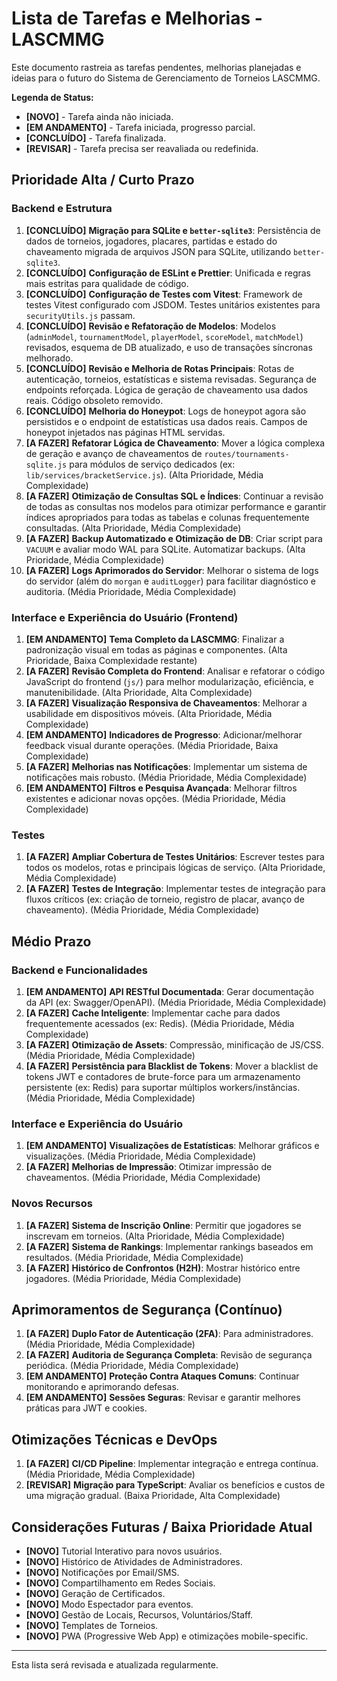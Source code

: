 # Lista de Tarefas e Melhorias - LASCMMG

Este documento rastreia as tarefas pendentes, melhorias planejadas e ideias para o futuro do Sistema de Gerenciamento de Torneios LASCMMG.

**Legenda de Status:**

- **[NOVO]** - Tarefa ainda não iniciada.
- **[EM ANDAMENTO]** - Tarefa iniciada, progresso parcial.
- **[CONCLUÍDO]** - Tarefa finalizada.
- **[REVISAR]** - Tarefa precisa ser reavaliada ou redefinida.

## Prioridade Alta / Curto Prazo

### Backend e Estrutura

1. **[CONCLUÍDO]** **Migração para SQLite e `better-sqlite3`**: Persistência de dados de torneios, jogadores, placares, partidas e estado do chaveamento migrada de arquivos JSON para SQLite, utilizando `better-sqlite3`.
2. **[CONCLUÍDO]** **Configuração de ESLint e Prettier**: Unificada e regras mais estritas para qualidade de código.
3. **[CONCLUÍDO]** **Configuração de Testes com Vitest**: Framework de testes Vitest configurado com JSDOM. Testes unitários existentes para `securityUtils.js` passam.
4. **[CONCLUÍDO]** **Revisão e Refatoração de Modelos**: Modelos (`adminModel`, `tournamentModel`, `playerModel`, `scoreModel`, `matchModel`) revisados, esquema de DB atualizado, e uso de transações síncronas melhorado.
5. **[CONCLUÍDO]** **Revisão e Melhoria de Rotas Principais**: Rotas de autenticação, torneios, estatísticas e sistema revisadas. Segurança de endpoints reforçada. Lógica de geração de chaveamento usa dados reais. Código obsoleto removido.
6. **[CONCLUÍDO]** **Melhoria do Honeypot**: Logs de honeypot agora são persistidos e o endpoint de estatísticas usa dados reais. Campos de honeypot injetados nas páginas HTML servidas.
7. **[A FAZER]** **Refatorar Lógica de Chaveamento**: Mover a lógica complexa de geração e avanço de chaveamentos de `routes/tournaments-sqlite.js` para módulos de serviço dedicados (ex: `lib/services/bracketService.js`). (Alta Prioridade, Média Complexidade)
8. **[A FAZER]** **Otimização de Consultas SQL e Índices**: Continuar a revisão de todas as consultas nos modelos para otimizar performance e garantir índices apropriados para todas as tabelas e colunas frequentemente consultadas. (Alta Prioridade, Média Complexidade)
9. **[A FAZER]** **Backup Automatizado e Otimização de DB**: Criar script para `VACUUM` e avaliar modo WAL para SQLite. Automatizar backups. (Alta Prioridade, Média Complexidade)
10. **[A FAZER]** **Logs Aprimorados do Servidor**: Melhorar o sistema de logs do servidor (além do `morgan` e `auditLogger`) para facilitar diagnóstico e auditoria. (Média Prioridade, Média Complexidade)

### Interface e Experiência do Usuário (Frontend)

1. **[EM ANDAMENTO]** **Tema Completo da LASCMMG**: Finalizar a padronização visual em todas as páginas e componentes. (Alta Prioridade, Baixa Complexidade restante)
2. **[A FAZER]** **Revisão Completa do Frontend**: Analisar e refatorar o código JavaScript do frontend (`js/`) para melhor modularização, eficiência, e manutenibilidade. (Alta Prioridade, Alta Complexidade)
3. **[A FAZER]** **Visualização Responsiva de Chaveamentos**: Melhorar a usabilidade em dispositivos móveis. (Alta Prioridade, Média Complexidade)
4. **[EM ANDAMENTO]** **Indicadores de Progresso**: Adicionar/melhorar feedback visual durante operações. (Média Prioridade, Baixa Complexidade)
5. **[A FAZER]** **Melhorias nas Notificações**: Implementar um sistema de notificações mais robusto. (Média Prioridade, Média Complexidade)
6. **[EM ANDAMENTO]** **Filtros e Pesquisa Avançada**: Melhorar filtros existentes e adicionar novas opções. (Média Prioridade, Média Complexidade)

### Testes

1. **[A FAZER]** **Ampliar Cobertura de Testes Unitários**: Escrever testes para todos os modelos, rotas e principais lógicas de serviço. (Alta Prioridade, Média Complexidade)
2. **[A FAZER]** **Testes de Integração**: Implementar testes de integração para fluxos críticos (ex: criação de torneio, registro de placar, avanço de chaveamento). (Média Prioridade, Média Complexidade)

## Médio Prazo

### Backend e Funcionalidades

1. **[EM ANDAMENTO]** **API RESTful Documentada**: Gerar documentação da API (ex: Swagger/OpenAPI). (Média Prioridade, Média Complexidade)
2. **[A FAZER]** **Cache Inteligente**: Implementar cache para dados frequentemente acessados (ex: Redis). (Média Prioridade, Média Complexidade)
3. **[A FAZER]** **Otimização de Assets**: Compressão, minificação de JS/CSS. (Média Prioridade, Média Complexidade)
4. **[A FAZER]** **Persistência para Blacklist de Tokens**: Mover a blacklist de tokens JWT e contadores de brute-force para um armazenamento persistente (ex: Redis) para suportar múltiplos workers/instâncias. (Média Prioridade, Média Complexidade)

### Interface e Experiência do Usuário

1. **[EM ANDAMENTO]** **Visualizações de Estatísticas**: Melhorar gráficos e visualizações. (Média Prioridade, Média Complexidade)
2. **[A FAZER]** **Melhorias de Impressão**: Otimizar impressão de chaveamentos. (Média Prioridade, Média Complexidade)

### Novos Recursos

1. **[A FAZER]** **Sistema de Inscrição Online**: Permitir que jogadores se inscrevam em torneios. (Alta Prioridade, Média Complexidade)
2. **[A FAZER]** **Sistema de Rankings**: Implementar rankings baseados em resultados. (Média Prioridade, Média Complexidade)
3. **[A FAZER]** **Histórico de Confrontos (H2H)**: Mostrar histórico entre jogadores. (Média Prioridade, Média Complexidade)

## Aprimoramentos de Segurança (Contínuo)

1. **[A FAZER]** **Duplo Fator de Autenticação (2FA)**: Para administradores. (Média Prioridade, Média Complexidade)
2. **[A FAZER]** **Auditoria de Segurança Completa**: Revisão de segurança periódica. (Média Prioridade, Média Complexidade)
3. **[EM ANDAMENTO]** **Proteção Contra Ataques Comuns**: Continuar monitorando e aprimorando defesas.
4. **[EM ANDAMENTO]** **Sessões Seguras**: Revisar e garantir melhores práticas para JWT e cookies.

## Otimizações Técnicas e DevOps

1. **[A FAZER]** **CI/CD Pipeline**: Implementar integração e entrega contínua. (Média Prioridade, Média Complexidade)
2. **[REVISAR]** **Migração para TypeScript**: Avaliar os benefícios e custos de uma migração gradual. (Baixa Prioridade, Alta Complexidade)

## Considerações Futuras / Baixa Prioridade Atual

- **[NOVO]** Tutorial Interativo para novos usuários.
- **[NOVO]** Histórico de Atividades de Administradores.
- **[NOVO]** Notificações por Email/SMS.
- **[NOVO]** Compartilhamento em Redes Sociais.
- **[NOVO]** Geração de Certificados.
- **[NOVO]** Modo Espectador para eventos.
- **[NOVO]** Gestão de Locais, Recursos, Voluntários/Staff.
- **[NOVO]** Templates de Torneios.
- **[NOVO]** PWA (Progressive Web App) e otimizações mobile-specific.

---

Esta lista será revisada e atualizada regularmente.
